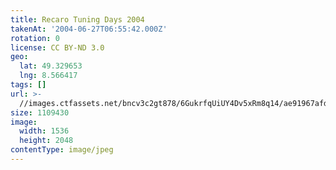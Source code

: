 ```yaml
---
title: Recaro Tuning Days 2004
takenAt: '2004-06-27T06:55:42.000Z'
rotation: 0
license: CC BY-ND 3.0
geo:
  lat: 49.329653
  lng: 8.566417
tags: []
url: >-
  //images.ctfassets.net/bncv3c2gt878/6GukrfqUiUY4Dv5xRm8q14/ae91967afd3510bf9656ac632f2fb3b0/recaro-tuning-days-2004_4540636164_o
size: 1109430
image:
  width: 1536
  height: 2048
contentType: image/jpeg
---
```


